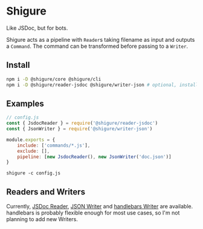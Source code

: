 # Shigure

Like JSDoc, but for bots.

Shigure acts as a pipeline with `Reader`s taking filename as input and outputs a `Command`. The command can be transformed before passing to a `Writer`.

## Install
```sh
npm i -D @shigure/core @shigure/cli
npm i -D @shigure/reader-jsdoc @shigure/writer-json # optional, install if needed
```

## Examples

```js
// config.js
const { JsdocReader } = require('@shigure/reader-jsdoc')
const { JsonWriter } = require('@shigure/writer-json')

module.exports = {
    include: ['commands/*.js'],
    exclude: [],
    pipeline: [new JsdocReader(), new JsonWriter('doc.json')]
}
```
```
shigure -c config.js
```

## Readers and Writers

Currently, [JSDoc Reader](https://github.com/takase1121/shigure/tree/master/packages/reader-jsdoc), [JSON Writer](https://github.com/takase1121/shigure/tree/master/packages/writer-json) and [handlebars Writer](https://github.com/takase1121/shigure/tree/master/packages/writer-handlebars) are available. handlebars is probably flexible enough for most use cases, so I'm not planning to add new Writers.

